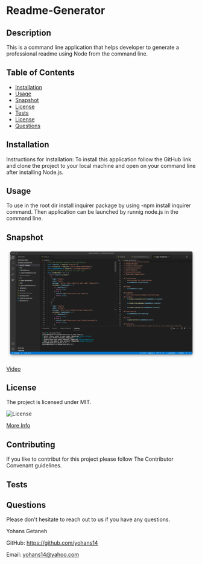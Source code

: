 # Readme-Generator

## Description

This is a command line application that helps developer to generate a professional readme using Node from the command line.

## Table of Contents

- [Installation](#installation)
- [Usage](#usage)
- [Snapshot](#snapshot)
- [License](#license)
- [Tests](#tests)
- [License](#license)
- [Questions](#questions)

## Installation

Instructions for Installation:
To install this application follow the GitHub link and clone the project to your local machine and open on your command line after installing Node.js.

## Usage

To use in the root dir install inquirer package by using -npm install inquirer command. Then application can be launched by runnig node.js in the command line.

## Snapshot

![project screenshot](./assets/images/screenshot.png)

[Video](https://watch.screencastify.com/v/nefc7AK0lZsICz7Eb8aN)

## License

The project is licensed under MIT.

![License](https://img.shields.io/badge/License-MIT-blue.svg)

[More Info](https://choosealicense.com/licenses/)

## Contributing

If you like to contribut for this project please follow The Contributor Convenant guidelines.

## Tests

## Questions

Please don't hesitate to reach out to us if you have any questions.

Yohans Getaneh

GitHub: https://github.com/yohans14

Email: yohans14@yahoo.com
